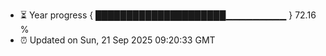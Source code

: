 - ⏳ Year progress { █████████████████████▁▁▁▁▁▁▁▁▁ } 72.16 %
- ⏰ Updated on Sun, 21 Sep 2025 09:20:33 GMT

